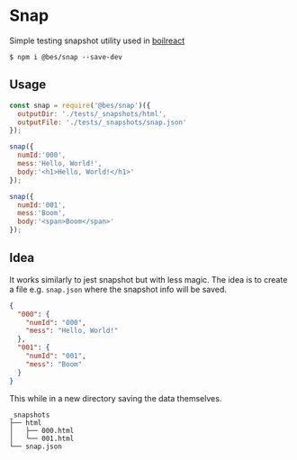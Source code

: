 # Snap

Simple testing snapshot utility used in [boilreact](https://github.com/besarthoxhaj/boilreact)

```
$ npm i @bes/snap --save-dev
```

## Usage

```js
const snap = require('@bes/snap')({
  outputDir: './tests/_snapshots/html',
  outputFile: './tests/_snapshots/snap.json'
});

snap({
  numId:'000',
  mess:'Hello, World!',
  body:'<h1>Hello, World!</h1>'
});

snap({
  numId:'001',
  mess:'Boom',
  body:'<span>Boom</span>'
});
```

## Idea

It works similarly to jest snapshot but with less magic. The idea is to create
a file e.g. `snap.json` where the snapshot info will be saved.

```json
{
  "000": {
    "numId": "000",
    "mess": "Hello, World!"
  },
  "001": {
    "numId": "001",
    "mess": "Boom"
  }
}
```

This while in a new directory saving the data themselves.

```
_snapshots
├── html
│   ├── 000.html
│   └── 001.html
└── snap.json
```
